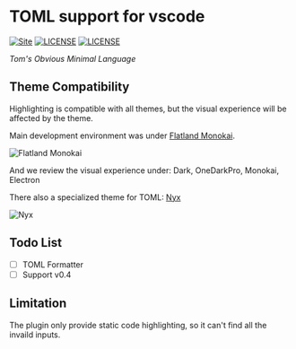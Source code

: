 TOML support for vscode
=======================
[![Site](https://img.shields.io/badge/TOML-v0.3-%23FF4D5B.svg?style=flat-square)](https://github.com/toml-lang/toml)
[![LICENSE](https://img.shields.io/badge/license-Anti%20996-blue.svg?style=flat-square)](https://github.com/996icu/996.ICU/blob/master/LICENSE)
[![LICENSE](https://img.shields.io/badge/license-MPL%202.0-blue.svg?style=flat-square)](https://github.com/GalAster/vscode-toml/blob/master/License.md)

*Tom's Obvious Minimal Language*

## Theme Compatibility

Highlighting is compatible with all themes, but the visual experience will be affected by the theme.

Main development environment was under [Flatland Monokai](https://marketplace.visualstudio.com/items?itemName=gerane.Theme-FlatlandMonokai).

![Flatland Monokai](https://user-images.githubusercontent.com/17541209/56551634-76ec5400-65bb-11e9-84d0-5771027b1513.png)

And we review the visual experience under: Dark, OneDarkPro, Monokai, Electron

There also a specialized theme for TOML: [Nyx](https://marketplace.visualstudio.com/items?itemName=Aster.nyx-theme)

![Nyx](https://user-images.githubusercontent.com/17541209/56551632-76ec5400-65bb-11e9-97f4-0764a3dfabd4.png)

## Todo List
- [ ] TOML Formatter
- [ ] Support v0.4

## Limitation
The plugin only provide static code highlighting, so it can't find all the invaild inputs.
